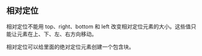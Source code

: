 ## 相对定位

相对定位不能用 top、right、bottom 和 left 改变相对定位元素的大小。这些值只能让元素在上、下、左、右方向移动。

相对定位可以给里面的绝对定位元素创建一个包含块。
